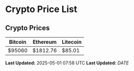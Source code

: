 # Crypto Price List

## Crypto Prices
| Bitcoin | Ethereum | Litecoin |
| ------- | -------- | -------- |
| $95060 | $1812.76 | $85.01 |
**Last Updated:** 2025-05-01 07:58 UTC
**Last Updated:** $DATE$
